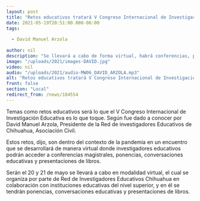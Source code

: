 ```yaml
---
layout: post
title: "Retos educativos tratará V Congreso Internacional de Investigación Educativa"
date: 2021-05-19T20:51:00.000-06:00
tags:
  
  - David Manuel Arzola
  
author: nil
description: "Se llevará a cabo de forma virtual, habrá conferencias, presentaciones de libros, entre otros."
image: "/uploads/2021/images-DAVID.jpg"
video: nil
audio: "/uploads/2021/audio-MW06_DAVID_ARZOLA.mp3"
alt: "Retos educativos tratará V Congreso Internacional de Investigación Educativa"
front: false
section: "Local"
redirect_from: /news/184554
---
```


Temas como retos educativos será lo que el V Congreso Internacional de Investigación Educativa es lo que toque. Según fue dado a conocer por David Manuel Arzola, Presidente de la Red de investigadores Educativos de Chihuahua, Asociación Civil. 

Estos retos, dijo, son dentro del contexto de la pandemia en un encuentro que se desarrollará de manera virtual donde investigadores educativos podrán acceder a conferencias magistrales, ponencias, conversaciones educativas y presentaciones de libros.

Serán el 20 y 21 de mayo se llevará a cabo en modalidad virtual, el cual se organiza por parte de Red de Investigadores Educativos Chihuahua en colaboración con instituciones educativas del nivel superior, y en él se tendrán ponencias, conversaciones educativas y presentaciones de libros.
